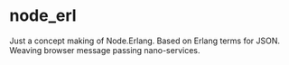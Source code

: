 node_erl
========

Just a concept making of Node.Erlang. Based on Erlang terms for JSON. Weaving browser message passing nano-services.
